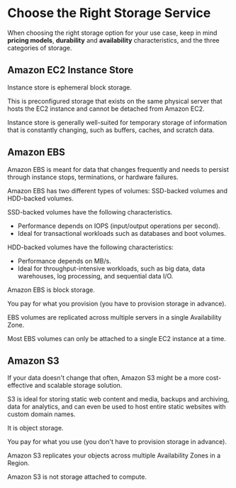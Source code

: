 # Choose the Right Storage Service

When choosing the right storage option for your use case, keep in mind **pricing models**, **durability** and **availability** characteristics, and the three categories of storage. 


## Amazon EC2 Instance Store

Instance store is ephemeral block storage.

This is preconfigured storage that exists on the same physical server that hosts the EC2 instance and cannot be detached from Amazon EC2.

Instance store is generally well-suited for temporary storage of information that is constantly changing, such as buffers, caches, and scratch data.


## Amazon EBS

Amazon EBS is meant for data that changes frequently and needs to persist through instance stops, terminations, or hardware failures. 

Amazon EBS has two different types of volumes: SSD-backed volumes and HDD-backed volumes.

SSD-backed volumes have the following characteristics. 

- Performance depends on IOPS (input/output operations per second).
- Ideal for transactional workloads such as databases and boot volumes.

HDD-backed volumes have the following characteristics: 

- Performance depends on MB/s.
- Ideal for throughput-intensive workloads, such as big data, data warehouses, log processing, and sequential data I/O.

Amazon EBS is block storage.

You pay for what you provision (you have to provision storage in advance).

EBS volumes are replicated across multiple servers in a single Availability Zone.

Most EBS volumes can only be attached to a single EC2 instance at a time.


## Amazon S3

If your data doesn't change that often, Amazon S3 might be a more cost-effective and scalable storage solution.

S3 is ideal for storing static web content and media, backups and archiving, data for analytics, and can even be used to host entire static websites with custom domain names.

It is object storage.

You pay for what you use (you don't have to provision storage in advance).

Amazon S3 replicates your objects across multiple Availability Zones in a Region.

Amazon S3 is not storage attached to compute.
